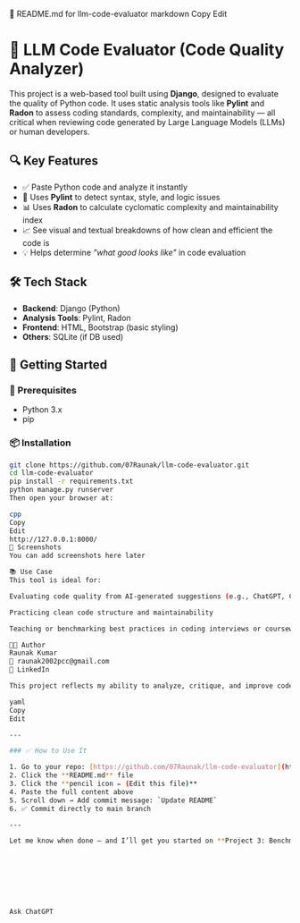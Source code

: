 📄 README.md for llm-code-evaluator
markdown
Copy
Edit
# 🧠 LLM Code Evaluator (Code Quality Analyzer)

This project is a web-based tool built using **Django**, designed to evaluate the quality of Python code. It uses static analysis tools like **Pylint** and **Radon** to assess coding standards, complexity, and maintainability — all critical when reviewing code generated by Large Language Models (LLMs) or human developers.

## 🔍 Key Features

- ✅ Paste Python code and analyze it instantly
- 🧪 Uses **Pylint** to detect syntax, style, and logic issues
- 📊 Uses **Radon** to calculate cyclomatic complexity and maintainability index
- 📈 See visual and textual breakdowns of how clean and efficient the code is
- 💡 Helps determine *"what good looks like"* in code evaluation

## 🛠 Tech Stack

- **Backend**: Django (Python)
- **Analysis Tools**: Pylint, Radon
- **Frontend**: HTML, Bootstrap (basic styling)
- **Others**: SQLite (if DB used)

## 🚀 Getting Started

### 🧩 Prerequisites
- Python 3.x
- pip

### 📦 Installation

```bash
git clone https://github.com/07Raunak/llm-code-evaluator.git
cd llm-code-evaluator
pip install -r requirements.txt
python manage.py runserver
Then open your browser at:

cpp
Copy
Edit
http://127.0.0.1:8000/
📸 Screenshots
You can add screenshots here later

📚 Use Case
This tool is ideal for:

Evaluating code quality from AI-generated suggestions (e.g., ChatGPT, Copilot)

Practicing clean code structure and maintainability

Teaching or benchmarking best practices in coding interviews or coursework

👨‍💻 Author
Raunak Kumar
📧 raunak2002pcc@gmail.com
🔗 LinkedIn

This project reflects my ability to analyze, critique, and improve code — a key requirement for AI code assistant roles.

yaml
Copy
Edit

---

### ✅ How to Use It

1. Go to your repo: [https://github.com/07Raunak/llm-code-evaluator](https://github.com/07Raunak/llm-code-evaluator)
2. Click the **README.md** file
3. Click the **pencil icon ✏️ (Edit this file)**
4. Paste the full content above
5. Scroll down → Add commit message: `Update README`
6. ✅ Commit directly to main branch

---

Let me know when done — and I’ll get you started on **Project 3: Benchmark Code Examples – What Good Looks Like**.








Ask ChatGPT

